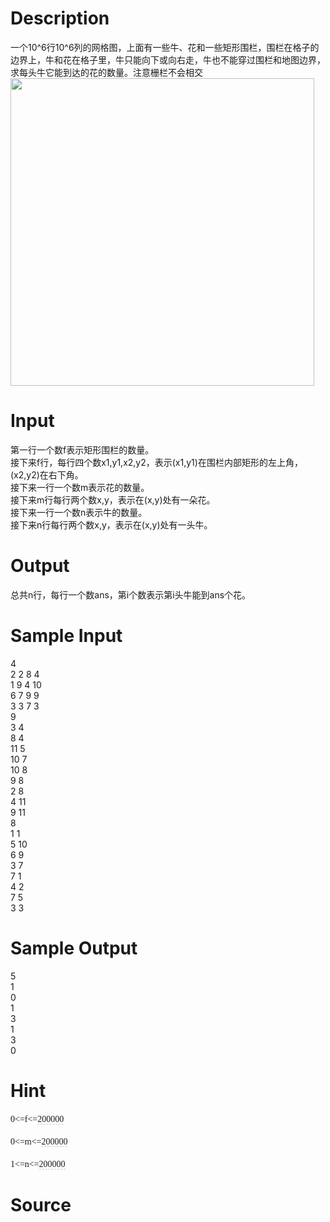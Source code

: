 
# Description

<div class="content"><div>一个10^6行10^6列的网格图，上面有一些牛、花和一些矩形围栏，围栏在格子的边界上，牛和花在格子里，牛只能向下或向右走，牛也不能穿过围栏和地图边界，求每头牛它能到达的花的数量。注意栅栏不会相交</div>
<div><img width="486" height="492" alt="" src="/source/bzoj/4422/img/aHR0cHM6Ly9seWRzeS5jb20vSnVkZ2VPbmxpbmUvdXBsb2FkLzIwMTYwMy9hYS5wbmc=.png"/></div>
<div></div>
<p class="MsoNormal"></p>
<p></p></div>

# Input

<div class="content"><div>第一行一个数f表示矩形围栏的数量。</div>
<div>接下来f行，每行四个数x1,y1,x2,y2，表示(x1,y1)在围栏内部矩形的左上角，(x2,y2)在右下角。</div>
<div>接下来一行一个数m表示花的数量。</div>
<div>接下来m行每行两个数x,y，表示在(x,y)处有一朵花。</div>
<div>接下来一行一个数n表示牛的数量。</div>
<div>接下来n行每行两个数x,y，表示在(x,y)处有一头牛。</div>
<div></div>
<p></p></div>

# Output

<div class="content"><div>总共n行，每行一个数ans，第i个数表示第i头牛能到ans个花。</div>
<div>
<div></div>
</div>
<p></p></div>

# Sample Input

<div class="content"><span class="sampledata">4<br/>
2 2 8 4<br/>
1 9 4 10<br/>
6 7 9 9<br/>
3 3 7 3<br/>
9<br/>
3 4<br/>
8 4<br/>
11 5<br/>
10 7<br/>
10 8<br/>
9 8<br/>
2 8<br/>
4 11<br/>
9 11<br/>
8<br/>
1 1<br/>
5 10<br/>
6 9<br/>
3 7<br/>
7 1<br/>
4 2<br/>
7 5<br/>
3 3</span></div>

# Sample Output

<div class="content"><span class="sampledata">5<br/>
1<br/>
0<br/>
1<br/>
3<br/>
1<br/>
3<br/>
0</span></div>

# Hint

<div class="content"><p></p><div style="font-family: &#39;lucida Grande&#39;, Verdana, &#39;Microsoft YaHei&#39;; font-size: 14px; line-height: 19.16666603088379px;">0&lt;=f&lt;=<span style="border-bottom-width: 1px; border-bottom-style: dashed; border-bottom-color: rgb(204, 204, 204); z-index: 1;" data="200000" t="7">200000</span></div><br/>
<div style="font-family: &#39;lucida Grande&#39;, Verdana, &#39;Microsoft YaHei&#39;; font-size: 14px; line-height: 19.16666603088379px;">0&lt;=m&lt;=<span style="border-bottom-width: 1px; border-bottom-style: dashed; border-bottom-color: rgb(204, 204, 204); z-index: 1;" data="200000" t="7">200000</span></div><br/>
<div style="font-family: &#39;lucida Grande&#39;, Verdana, &#39;Microsoft YaHei&#39;; font-size: 14px; line-height: 19.16666603088379px;">1&lt;=n&lt;=<span style="border-bottom-width: 1px; border-bottom-style: dashed; border-bottom-color: rgb(204, 204, 204); z-index: 1; position: static;" data="200000" t="7">200000</span></div><p></p></div>

# Source

<div class="content"><p><a href="problemset.php?search="></a></p></div>

